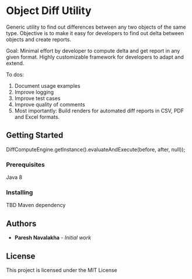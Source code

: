 # Object Diff Utility

Generic utility to find out differences between any two objects of the same type. 
Objective is to make it easy for developers to find out delta between objects and create reports.

Goal: 
Minimal effort by developer to compute delta and get report in any given format.
Highly customizable framework for developers to adapt and extend.


To dos:
1. Document usage examples
2. Improve logging
3. Improve test cases
4. Improve quality of comments
5. Most importantly: Build renders for automated diff reports in CSV, PDF and Excel formats. 

## Getting Started

DiffComputeEngine.getInstance().evaluateAndExecute(before, after, null));

### Prerequisites

Java 8

### Installing

TBD Maven dependency 


## Authors

* **Paresh Navalakha** - *Initial work*

## License

This project is licensed under the MIT License